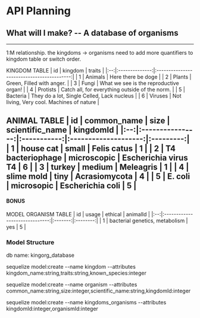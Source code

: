 # API Planning
## What will I make? -- A database of organisms
---
1:M relationship. 
the kingdoms -> organisms 
need to add more quantifiers to kingdom table or switch order. 

KINGDOM TABLE
| id | kingdom        | traits                                     |
|:--:|:--------------:|:------------------------------------------:|
| 1  | Animals        | Here there be doge                         |
| 2  | Plants         | Green, Filled with anger.                  |
| 3  | Fungi          | What we see is the reproductive organ!     |
| 4  | Protists       | Catch all, for everything outside of the norm.          |
| 5  | Bacteria       | They do a lot, Single Celled, Lack nucleus |
| 6  | Viruses        | Not living, Very cool. Machines of nature  |

ANIMAL TABLE
| id | common_name      | size        | scientific_name      | kingdomId |
|:--:|:----------------:|:-----------:|:--------------------:|:---------:|
| 1  | house cat        | small       | Felis catus          | 1         |
| 2  | T4 bacteriophage | microscopic | Escherichia virus T4 | 6         |
| 3  | turkey           | medium      | Meleagris            | 1         |
| 4  | slime mold       | tiny        | Acrasiomycota        | 4         |
| 5  | E. coli          | microsopic  | Escherichia coli     | 5         |
---
#### BONUS

MODEL ORGANISM TABLE
| id | usage                          | ethical | animalId |
|:--:|:------------------------------:|:-------:|:--------:|
| 1  | bacterial genetics, metabolism | yes     | 5        |



### Model Structure

db name: kingorg_database

sequelize model:create --name kingdom --attributes kingdom_name:string,traits:string,known_species:integer

sequelize model:create --name organism --attributes common_name:string,size:integer,scientific_name:string,kingdomId:integer

sequelize model:create --name kingdoms_organisms --attributes kingdomId:integer,organismId:integer